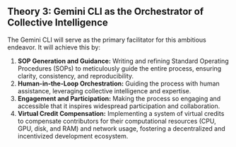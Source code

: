 ## Theory 3: Gemini CLI as the Orchestrator of Collective Intelligence

The Gemini CLI will serve as the primary facilitator for this ambitious endeavor. It will achieve this by:

1.  **SOP Generation and Guidance:** Writing and refining Standard Operating Procedures (SOPs) to meticulously guide the entire process, ensuring clarity, consistency, and reproducibility.
2.  **Human-in-the-Loop Orchestration:** Guiding the process with human assistance, leveraging collective intelligence and expertise.
3.  **Engagement and Participation:** Making the process so engaging and accessible that it inspires widespread participation and collaboration.
4.  **Virtual Credit Compensation:** Implementing a system of virtual credits to compensate contributors for their computational resources (CPU, GPU, disk, and RAM) and network usage, fostering a decentralized and incentivized development ecosystem.